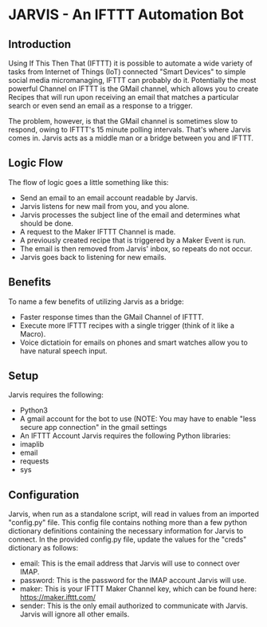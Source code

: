 JARVIS - An IFTTT Automation Bot
=================================

Introduction
------------
Using If This Then That (IFTTT) it is possible to automate a wide variety of tasks from Internet of Things (IoT) connected
"Smart Devices" to simple social media micromanaging, IFTTT can probably do it. Potentially the most powerful Channel on IFTTT
is the GMail channel, which allows you to create Recipes that will run upon receiving an email that matches a particular search 
or even send an email as a response to a trigger.

The problem, however, is that the GMail channel is sometimes slow to respond, owing to IFTTT's 15 minute polling intervals. That's
where Jarvis comes in. Jarvis acts as a middle man or a bridge between you and IFTTT.

Logic Flow
----------
The flow of logic goes a little something like this:
- Send an email to an email account readable by Jarvis.
- Jarvis listens for new mail from you, and you alone.
- Jarvis processes the subject line of the email and determines what should be done.
- A request to the Maker IFTTT Channel is made.
- A previously created recipe that is triggered by a Maker Event is run.
- The email is then removed from Jarvis' inbox, so repeats do not occur.
- Jarvis goes back to listening for new emails.

Benefits
---------
To name a few benefits of utilizing Jarvis as a bridge:
- Faster response times than the GMail Channel of IFTTT.
- Execute more IFTTT recipes with a single trigger (think of it like a Macro).
- Voice dictatioin for emails on phones and smart watches allow you to have natural speech input.

Setup
-----
Jarvis requires the following:
- Python3
- A gmail account for the bot to use (NOTE: You may have to enable "less secure app connection" in the gmail settings
- An IFTTT Account
Jarvis requires the following Python libraries:
- imaplib
- email
- requests
- sys

Configuration
--------------
Jarvis, when run as a standalone script, will read in values from an imported "config.py" file. This config file contains
nothing more than a few python dictionary definitions containing the necessary information for Jarvis to connect.
In the provided config.py file, update the values for the "creds" dictionary as follows:
- email: This is the email address that Jarvis will use to connect over IMAP.
- password: This is the password for the IMAP account Jarvis will use.
- maker: This is your IFTTT Maker Channel key, which can be found here: https://maker.ifttt.com/
- sender: This is the only email authorized to communicate with Jarvis. Jarvis will ignore all other emails.

